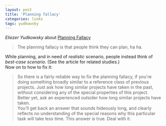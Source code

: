 ```yaml
---
layout: post
title: 'Planning fallacy'
categories: links
tags: yudkowsky
---
```


_Eliezer Yudkowsky_ about [Planning Fallacy](https://www.lesswrong.com/posts/CPm5LTwHrvBJCa9h5/planning-fallacy)  
> The planning fallacy is that people think they can plan, ha ha.

While planning, and in need of _realistic_ scenario, people instead think of _best-case scenario_. (See the article for related studies.)  
Now on to how to fix it:

> So there is a fairly reliable way to fix the planning fallacy, if you're doing something broadly similar to a reference class of previous projects. Just ask how long similar projects have taken in the past, without considering any of the special properties of this project.  Better yet, ask an experienced outsider how long similar projects have taken.  
> You'll get back an answer that sounds hideously long, and clearly reflects no understanding of the special reasons why this particular task will take less time. This answer is true.  Deal with it.

